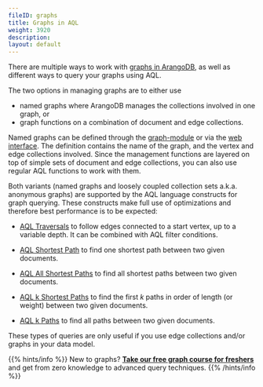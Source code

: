 ```yaml
---
fileID: graphs
title: Graphs in AQL
weight: 3920
description: 
layout: default
---
```

There are multiple ways to work with [graphs in ArangoDB](../../graphs/),
as well as different ways to query your graphs using AQL.

The two options in managing graphs are to either use

- named graphs where ArangoDB manages the collections involved in one graph, or
- graph functions on a combination of document and edge collections.

Named graphs can be defined through the [graph-module](../../graphs/general-graphs/)
or via the [web interface](../../programs-tools/web-interface/).
The definition contains the name of the graph, and the vertex and edge collections
involved. Since the management functions are layered on top of simple sets of
document and edge collections, you can also use regular AQL functions to work with them. 

Both variants (named graphs and loosely coupled collection sets a.k.a. anonymous graphs)
are supported by the AQL language constructs for graph querying. These constructs
make full use of optimizations and therefore best performance is to be expected:

- [AQL Traversals](../../graphs/traversals/) to follow edges connected to a start vertex,
  up to a variable depth. It can be combined with AQL filter conditions.

- [AQL Shortest Path](graphs-shortest-path) to find one shortest path
  between two given documents.

- [AQL All Shortest Paths](graphs-all-shortest-paths) to find all shortest
  paths between two given documents.

- [AQL k Shortest Paths](graphs-kshortest-paths) to find the first *k*
  paths in order of length (or weight) between two given documents.

- [AQL k Paths](graphs-k-paths) to find all paths between two given documents.

These types of queries are only useful if you use edge collections and/or graphs in
your data model.

{{% hints/info %}}
New to graphs? [**Take our free graph course for freshers**](https://www.arangodb.com/arangodb-graph-course/)
and get from zero knowledge to advanced query techniques.
{{% /hints/info %}}
